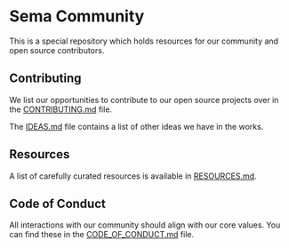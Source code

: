 # Sema Community

This is a special repository which holds resources for our community and open source contributors.

## Contributing

We list our opportunities to contribute to our open source projects over in the [CONTRIBUTING.md](/CONTRIBUTING.md) file.

The [IDEAS.md](/IDEAS.md) file contains a list of other ideas we have in the works.

## Resources

A list of carefully curated resources is available in [RESOURCES.md](/RESOURCES.md).

## Code of Conduct

All interactions with our community should align with our core values. You can find these in the [CODE_OF_CONDUCT.md](/CODE_OF_CONDUCT.md) file.
